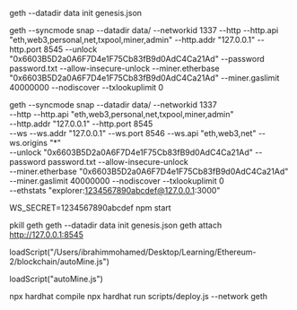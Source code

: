 geth --datadir data init genesis.json

geth --syncmode snap --datadir data/ --networkid 1337 --http --http.api "eth,web3,personal,net,txpool,miner,admin" --http.addr "127.0.0.1" --http.port 8545 --unlock "0x6603B5D2a0A6F7D4e1F75Cb83fB9d0AdC4Ca21Ad" --password password.txt --allow-insecure-unlock --miner.etherbase "0x6603B5D2a0A6F7D4e1F75Cb83fB9d0AdC4Ca21Ad" --miner.gaslimit 40000000 --nodiscover --txlookuplimit 0

geth --syncmode snap --datadir data/ --networkid 1337 \
--http --http.api "eth,web3,personal,net,txpool,miner,admin" \
--http.addr "127.0.0.1" --http.port 8545 \
--ws --ws.addr "127.0.0.1" --ws.port 8546 --ws.api "eth,web3,net" --ws.origins "*" \
--unlock "0x6603B5D2a0A6F7D4e1F75Cb83fB9d0AdC4Ca21Ad" --password password.txt --allow-insecure-unlock \
--miner.etherbase "0x6603B5D2a0A6F7D4e1F75Cb83fB9d0AdC4Ca21Ad" --miner.gaslimit 40000000 --nodiscover --txlookuplimit 0 \
--ethstats "explorer:1234567890abcdef@127.0.0.1:3000"

WS_SECRET=1234567890abcdef npm start








pkill geth
geth --datadir data init genesis.json
geth attach http://127.0.0.1:8545
 
loadScript("/Users/ibrahimmohamed/Desktop/Learning/Ethereum-2/blockchain/autoMine.js")
<!-- loadScript("/Users/ibrahimgomaa/Desktop/Study/Blockchain/Ethereum-2/autoMine.js") -->
loadScript("autoMine.js")


npx hardhat compile
npx hardhat run scripts/deploy.js --network geth

